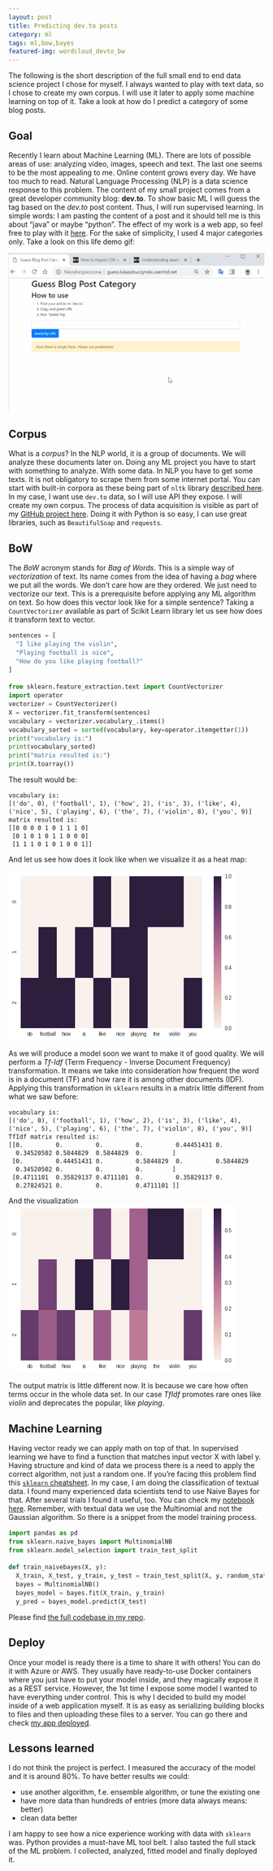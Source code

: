 ```yaml
---
layout: post
title: Predicting dev.to posts
category: ml
tags: ml,bow,bayes
featured-img: wordcloud_devto_bw
---
```


The following is the short description of the full small end to end data science project I chose for myself.  I always wanted to play with text data, so I chose to create my own corpus.  I will use it later to apply some machine learning on top of it.  Take a look at how do I predict a category of some blog posts.

## Goal
Recently I learn about Machine Learning (ML).  There are lots of possible areas of use: analyzing video, images, speech and text.  The last one seems to be the most appealing to me.  Online content grows every day.  We have too much to read.  Natural Language Processing (NLP) is a data science response to this problem.  The content of my small project comes from a great developer community blog: **dev.to**.  To show basic ML I will guess the tag based on the *dev.to* post content.  Thus, I will run supervised learning.  In simple words: I am pasting the content of a post and it should tell me is this about “java” or maybe “python”.  The effect of my work is a web app, so feel free to play with it [here](http://guess.lukaszkuczynski.usermd.net).  For the sake of simplicity, I used 4 major categories only.  Take a look on this life demo gif:

![](/assets/img/posts/guess.gif)


## Corpus
What is a *corpus*?  In the NLP world, it is a group of documents.  We will analyze these documents later on.  Doing any ML project you have to start with something to analyze.  With some data.  In NLP you have to get some texts.  It is not obligatory to scrape them from some internet portal. You can start with built-in corpora as these being part of `nltk` library [described here](https://www.nltk.org/book/ch02.html).  In my case, I want use `dev.to` data, so I will use API they expose.  I will create my own corpus. The process of data acquisition is visible as part of my [GitHub project here](https://github.com/lukaszkuczynski/data-analysis/blob/master/devto/fetch_docs.py).  Doing it with Python is so easy, I can use great libraries, such as `BeautifulSoap` and `requests`.

## BoW
The *BoW* acronym stands for *Bag of Words*.  This is a simple way of *vectorization* of text.  Its name comes from the idea of having a *bag* where we put all the words.  We don’t care how are they ordered.  We just need to vectorize our text.  This is a prerequisite before applying any ML algorithm on text. So how does this vector look like for a simple sentence? Taking a `CountVectorizer` available as part of Scikit Learn library let us see how does it transform text to vector.

```python
sentences = [
  "I like playing the violin",
  "Playing football is nice",
  "How do you like playing football?"
]

from sklearn.feature_extraction.text import CountVectorizer
import operator
vectorizer = CountVectorizer()
X = vectorizer.fit_transform(sentences)
vocabulary = vectorizer.vocabulary_.items()
vocabulary_sorted = sorted(vocabulary, key=operator.itemgetter(1))
print("vocabulary is:")
print(vocabulary_sorted)
print("matrix resulted is:")
print(X.toarray())
```

The result would be:

```
vocabulary is:
[('do', 0), ('football', 1), ('how', 2), ('is', 3), ('like', 4), ('nice', 5), ('playing', 6), ('the', 7), ('violin', 8), ('you', 9)]
matrix resulted is:
[[0 0 0 0 1 0 1 1 1 0]
 [0 1 0 1 0 1 1 0 0 0]
 [1 1 1 0 1 0 1 0 0 1]]
```

And let us see how does it look like when we visualize it as a heat map:

![](/assets/img/posts/count-heat.png)

As we will produce a model soon we want to make it of good quality.  We will perform a *Tf-Idf* (Term Frequency - Inverse Document Frequency) transformation. It means we take into consideration how frequent the word is in a document (TF) and how rare it is among other documents (IDF). Applying this transformation in `sklearn` results in a matrix little different from what we saw before:

```
vocabulary is:
[('do', 0), ('football', 1), ('how', 2), ('is', 3), ('like', 4), ('nice', 5), ('playing', 6), ('the', 7), ('violin', 8), ('you', 9)]
TfIdf matrix resulted is:
[[0.         0.         0.         0.         0.44451431 0.
  0.34520502 0.5844829  0.5844829  0.        ]
 [0.         0.44451431 0.         0.5844829  0.         0.5844829
  0.34520502 0.         0.         0.        ]
 [0.4711101  0.35829137 0.4711101  0.         0.35829137 0.
  0.27824521 0.         0.         0.4711101 ]]

```

And the visualization
![](/assets/img/posts/tfidf-heat.png)

The output matrix is little different now.  It is because we care how often terms occur in the whole data set. In our case *TfIdf* promotes rare ones like *violin* and deprecates the popular, like *playing*.

## Machine Learning

Having vector ready we can apply math on top of that. In supervised learning we have to find a function that matches input vector X with label y.  Having structure and kind of data we process there is a need to apply the correct algorithm, not just a random one. If you’re facing this problem find this [`sklearn` cheatsheet](http://scikit-learn.org/stable/tutorial/machine_learning_map/index.html).  In my case, I am doing the classification of textual data.  I found many experienced data scientists tend to use Naive Bayes for that.  After several trials I found it useful, too. You can check my [notebook here](https://github.com/lukaszkuczynski/data-analysis/blob/master/devto/cluster_devto_articles.ipynb).  Remember, with textual data we use the Multinomial and not the Gaussian algorithm.  So there is a snippet from the model training process.

```python
import pandas as pd
from sklearn.naive_bayes import MultinomialNB
from sklearn.model_selection import train_test_split

def train_naivebayes(X, y):
  X_train, X_test, y_train, y_test = train_test_split(X, y, random_state=0)
  bayes = MultinomialNB()
  bayes_model = bayes.fit(X_train, y_train)
  y_pred = bayes_model.predict(X_test)
```

Please find [the full codebase in my repo](https://github.com/lukaszkuczynski/guess).

## Deploy

Once your model is ready there is a time to share it with others!  You can do it with Azure or AWS. They usually have ready-to-use Docker containers where you just have to put your model inside, and they magically expose it as a REST service.  However, the 1st time I expose some model I wanted to have everything under control.  This is why I decided to build my model inside of a web application myself.  It is as easy as serializing building blocks to files and then uploading these files to a server.  You can go there and check [my app deployed](http://guess.lukaszkuczynski.usermd.net).

## Lessons learned

I do not think the project is perfect.  I measured the accuracy of the model and it is around 80%.  To have better results we could:
- use another algorithm, f.e. ensemble algorithm, or tune the existing one
- have more data than hundreds of entries (more data always means: better)
- clean data better

I am happy to see how a nice experience working with data with `sklearn` was.  Python provides a must-have ML tool belt.  I also tasted the full stack of the ML problem.  I collected, analyzed, fitted model and finally deployed it.


